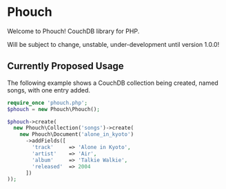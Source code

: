 Phouch
======

Welcome to Phouch! CouchDB library for PHP.

Will be subject to change, unstable, under-development until version 1.0.0!

## Currently Proposed Usage

The following example shows a CouchDB collection being created, named songs, with one entry added.

```php
require_once 'phouch.php';
$phouch = new Phouch\Phouch();

$phouch->create(
  new Phouch\Collection('songs')->create(
    new Phouch\Document('alone_in_kyoto')
      ->addFields([
        'track'     => 'Alone in Kyoto',
        'artist'    => 'Air',
        'album'     => 'Talkie Walkie',
        'released'  => 2004
      ])
));
```
